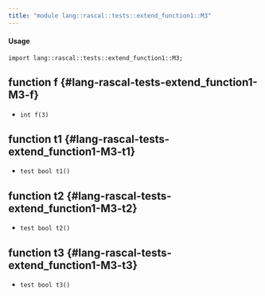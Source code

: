 ```yaml
---
title: "module lang::rascal::tests::extend_function1::M3"
---
```


#### Usage

`import lang::rascal::tests::extend_function1::M3;`


## function f {#lang-rascal-tests-extend_function1-M3-f}

* ``int f(3)``

## function t1 {#lang-rascal-tests-extend_function1-M3-t1}

* ``test bool t1()``

## function t2 {#lang-rascal-tests-extend_function1-M3-t2}

* ``test bool t2()``

## function t3 {#lang-rascal-tests-extend_function1-M3-t3}

* ``test bool t3()``

